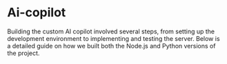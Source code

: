 # Ai-copilot
Building the custom AI copilot involved several steps, from setting up the development environment to implementing and testing the server. Below is a detailed guide on how we built both the Node.js and Python versions of the project.
